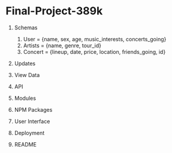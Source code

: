 # Final-Project-389k


1. Schemas
	1. User = {name, sex, age, music_interests, concerts_going}
	2. Artists = {name, genre, tour_id}
	3. Concert = {lineup, date, price, location, friends_going, id} 

2. Updates

3. View Data

4. API

5. Modules

6. NPM Packages

7. User Interface

8. Deployment

9. README

